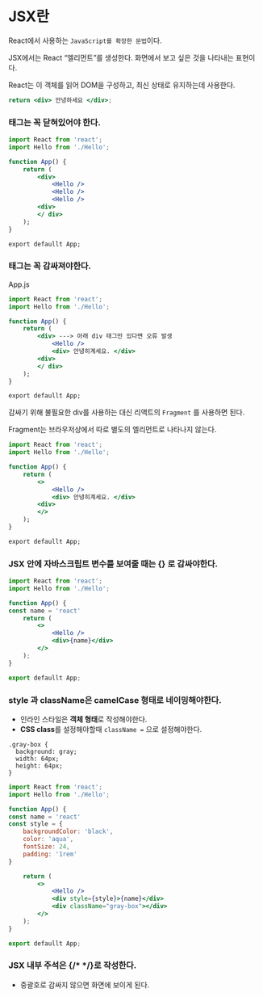 # JSX란

React에서 사용하는 `JavaScript를 확장한 문법`이다. 

JSX에서는 React “엘리먼트”를 생성한다. 화면에서 보고 싶은 것을 나타내는 표현이다.

React는 이 객체를 읽어 DOM을 구성하고, 최신 상태로 유지하는데 사용한다.

```jsx
return <div> 안녕하세요 </div>;
```

### 태그는 꼭 닫혀있어야 한다.

```jsx
import React from 'react';
import Hello from './Hello';

function App() {
	return (
		<div>
			<Hello />
			<Hello />
			<Hello />
		<div>
		</ div>
	);
}

export defaullt App;
```

### 태그는 꼭 감싸져야한다.

App.js

```jsx
import React from 'react';
import Hello from './Hello';

function App() {
	return (
		<div> ---> 아래 div 태그만 있다면 오류 발생
			<Hello />
			<div> 안녕히계세요. </div>
		<div>
		</ div>
	);
}

export defaullt App;
```

감싸기 위해 불필요한 div를 사용하는 대신 리액트의  `Fragment` 를 사용하면 된다.

Fragment는 브라우저상에서 따로 별도의 엘리먼트로 나타나지 않는다.

```jsx
import React from 'react';
import Hello from './Hello';

function App() {
	return (
		<>
			<Hello />
			<div> 안녕히계세요. </div>
		<div>
		</>
	);
}

export defaullt App;
```

### JSX 안에 자바스크립트 변수를 보여줄 때는 {} 로 감싸야한다.

```jsx
import React from 'react';
import Hello from './Hello';

function App() {
const name = 'react'
	return (
		<>
			<Hello />
			<div>{name}</div>
		</>
	);
}

export defaullt App;
```

### style 과 className은 camelCase 형태로 네이밍해야한다.

- 인라인 스타일은 **객체 형태**로 작성해야한다.
- **CSS class**를 설정해야할때 `className =` 으로 설정해야한다.

```
.gray-box {
  background: gray;
  width: 64px;
  height: 64px;
}
```

```jsx
import React from 'react';
import Hello from './Hello';

function App() {
const name = 'react'
const style = {
	backgroundColor: 'black',
	color: 'aqua',
	fontSize: 24,
	padding: '1rem'
}

	return (
		<>
			<Hello />
			<div style={style}>{name}</div>
			<div className="gray-box"></div>
		</>
	);
}

export defaullt App;
```

### JSX 내부 주석은 {/* */}로 작성한다.

- 중괄호로 감싸지 않으면 화면에 보이게 된다.
